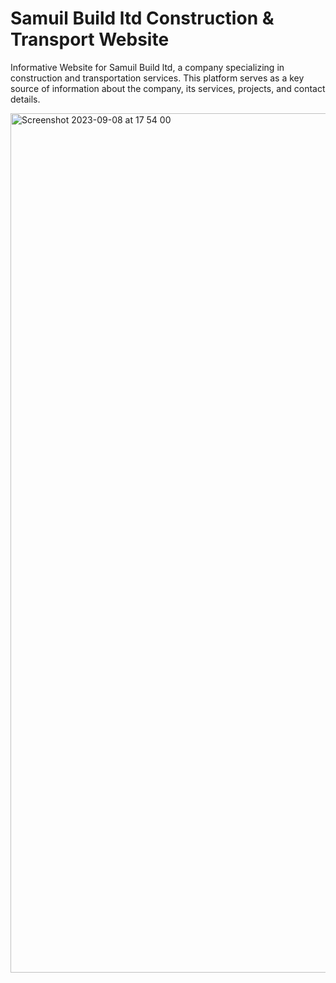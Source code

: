 # Samuil Build ltd Construction & Transport Website 

Informative Website for Samuil Build ltd, a company specializing in construction and transportation services. This platform serves as a key source of information about the company, its services, projects, and contact details.



<img width="1375" alt="Screenshot 2023-09-08 at 17 54 00" src="https://github.com/omni-tech-solutions/samuil-build-website/assets/73158320/ca61d649-7fa5-4f54-8629-f7a48e0c8060">
